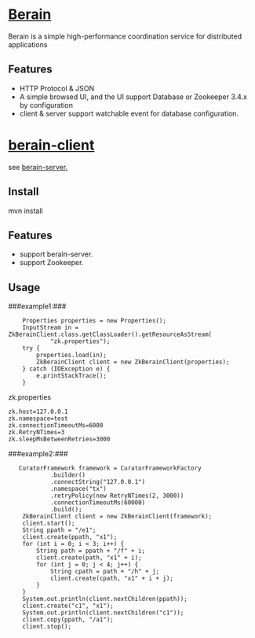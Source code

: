 [Berain](https://github.com/fengfei1000/berain)
=======


Berain is a simple high-performance coordination service for distributed applications
 
Features
---------
* HTTP Protocol & JSON
* A simple browsed UI, and the UI support Database or Zookeeper 3.4.x by configuration
* client & server support watchable event for database configuration.



[berain-client](https://github.com/fengfei1000/berain/tree/master/berain-client)
=======

see [berain-server.](https://github.com/fengfei1000/berain/tree/master/berain-server)

Install
------------- 

mvn install

Features
---------
* support berain-server.
* support Zookeeper.

Usage
-------


###example1:###

		Properties properties = new Properties();
		InputStream in = ZkBerainClient.class.getClassLoader().getResourceAsStream(
				"zk.properties");
		try {
			properties.load(in);
			ZkBerainClient client = new ZkBerainClient(properties);
		} catch (IOException e) {
			e.printStackTrace();
		}
 	

   zk.properties 

    zk.host=127.0.0.1
	zk.namespace=test
	zk.connectionTimeoutMs=6000
	zk.RetryNTimes=3
	zk.sleepMsBetweenRetries=3000

###example2:###

	   CuratorFramework framework = CuratorFrameworkFactory
				.builder()
				.connectString("127.0.0.1")
				.namespace("tx")
				.retryPolicy(new RetryNTimes(2, 3000))
				.connectionTimeoutMs(60000)
				.build();
		ZkBerainClient client = new ZkBerainClient(framework);
		client.start();
		String ppath = "/e1";
		client.create(ppath, "x1");
		for (int i = 0; i < 3; i++) {
			String path = ppath + "/f" + i;
			client.create(path, "x1" + i);
			for (int j = 0; j < 4; j++) {
				String cpath = path + "/h" + j;
				client.create(cpath, "x1" + i + j);
			}
		}
		System.out.println(client.nextChildren(ppath));
		client.create("c1", "x1");
		System.out.println(client.nextChildren("c1"));
		client.copy(ppath, "/a1");
		client.stop();



